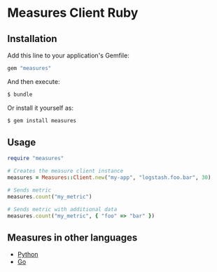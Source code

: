 # Measures Client Ruby

## Installation

Add this line to your application's Gemfile:

```ruby
gem "measures"
```

And then execute:

```bash
$ bundle
```

Or install it yourself as:

```bash
$ gem install measures
```

## Usage

```ruby
require "measures"

# Creates the measure client instance
measures = Measures::Client.new("my-app", "logstash.foo.bar", 30)

# Sends metric
measures.count("my_metric")

# Sends metric with additional data
measures.count("my_metric", { "foo" => "bar" })
```

## Measures in other languages

- [Python](https://github.com/globocom/measures)
- [Go](https://github.com/scorphus/measures)  
